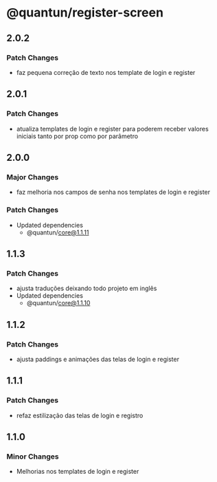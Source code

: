 # @quantun/register-screen

## 2.0.2

### Patch Changes

- faz pequena correção de texto nos template de login e register

## 2.0.1

### Patch Changes

- atualiza templates de login e register para poderem receber valores iniciais tanto por prop como por parâmetro

## 2.0.0

### Major Changes

- faz melhoria nos campos de senha nos templates de login e register

### Patch Changes

- Updated dependencies
  - @quantun/core@1.1.11

## 1.1.3

### Patch Changes

- ajusta traduções deixando todo projeto em inglês
- Updated dependencies
  - @quantun/core@1.1.10

## 1.1.2

### Patch Changes

- ajusta paddings e animações das telas de login e register

## 1.1.1

### Patch Changes

- refaz estilização das telas de login e registro

## 1.1.0

### Minor Changes

- Melhorias nos templates de login e register
